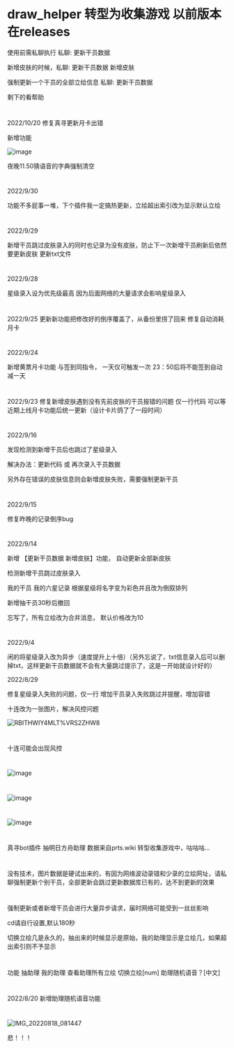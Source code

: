 
# draw_helper 转型为收集游戏 以前版本在releases
使用前需私聊执行   私聊:
  更新干员数据

新增皮肤的时候，私聊:
  更新干员数据 新增皮肤

强制更新一个干员的全部立绘信息 私聊:
  更新干员数据 

剩下的看帮助

#
2022/10/20
修复真寻更新月卡出错

新增功能

![image](https://user-images.githubusercontent.com/94435821/196965135-713f9374-0a18-4f14-802b-7600a3070f93.png)

夜晚11.50猜语音的字典强制清空

#
2022/9/30

功能不多屁事一堆，下个插件我一定搞热更新，立绘超出索引改为显示默认立绘
#
2022/9/29

新增干员跳过皮肤录入的同时也记录为没有皮肤，防止下一次新增干员刷新后依然要更新皮肤 更新txt文件
#
2022/9/28

星级录入设为优先级最高
因为后面网络的大量请求会影响星级录入
#
2022/9/25
更新新功能把修改好的倒序覆盖了，从备份里捞了回来
修复自动消耗月卡

#

2022/9/24

新增黄票月卡功能
与签到同指令，
一天仅可触发一次
23：50后将不能签到自动减一天

#
2022/9/23
修复新增皮肤遇到没有先前皮肤的干员报错的问题
仅一行代码
可以等近期上线月卡功能后统一更新（设计卡片鸽了了一段时间）
#
2022/9/16

发现检测到新增干员后也跳过了星级录入

解决办法：更新代码 或 再次录入干员数据

另外存在错误的皮肤信息则会新增皮肤失败，需要强制更新干员
#
2022/9/15

修复昨晚的记录倒序bug

#
2022/9/14

新增 【更新干员数据 新增皮肤】功能， 自动更新全部新皮肤

检测新增干员跳过皮肤录入

我的干员 我的六星记录 根据星级将名字变为彩色并且改为倒叙排列

新增抽干员30秒后撤回

忘写了，所有立绘改为合并消息， 默认价格改为10


#
2022/9/4

闲的将星级录入改为异步（速度提升上十倍）（另外忘说了，txt信息录入后可以删掉txt，这样更新干员数据就不会有大量跳过提示了，这是一开始就设计好的）

2022/8/29

修复星级录入失败的问题，仅一行
增加干员录入失败跳过并提醒，增加容错

十连改为一张图片，解决风控问题

![RBITHWIY4MLT%VRS2`Z`HW8](https://user-images.githubusercontent.com/94435821/187234432-09b94c14-ee8f-4e4c-85c9-57f83eb57bd2.jpg)

#
十连可能会出现风控
#
![image](https://user-images.githubusercontent.com/94435821/187121038-7051748b-e427-4036-b1f7-21dc5beef325.png)
#
![image](https://user-images.githubusercontent.com/94435821/187121918-78006097-a104-45c7-b827-1f4887cdcae8.png)
#

#
![image](https://user-images.githubusercontent.com/94435821/187122134-34f34dbf-2356-4d1c-918c-fa0f0a2ae7c6.png)
#
真寻bot插件 抽明日方舟助理 数据来自prts.wiki 
转型收集游戏中，咕咕咕...
#
没有技术，图片数据是硬试出来的，有因为网络波动录错和少录的立绘网址，请私聊强制更新个别干员，全部更新会跳过更新数据库已有的，达不到更新的效果
#
强制更新或者新增干员会进行大量异步请求，届时网络可能受到一丝丝影响

cd请自行设置,默认180秒

切换立绘几是永久的，抽出来的时候显示是原始，我的助理显示是立绘几，如果超出索引则不予显示
#
功能 抽助理 我的助理 查看助理所有立绘 切换立绘[num] 助理随机语音？[中文]

#
2022/8/20
新增助理随机语音功能

#

![IMG_20220818_081447](https://user-images.githubusercontent.com/94435821/185560720-c5c40b96-0e8a-46ba-8ea6-4a3bf6f0259f.jpg)

悲！！！
